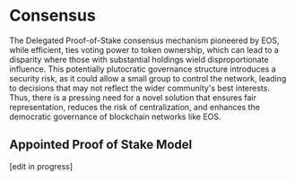 # Consensus 

The Delegated Proof-of-Stake consensus mechanism pioneered by EOS, while efficient, ties voting power to token ownership, which can lead to a disparity where those with substantial holdings wield disproportionate influence. This potentially plutocratic governance structure introduces a security risk, as it could allow a small group to control the network, leading to decisions that may not reflect the wider community's best interests. Thus, there is a pressing need for a novel solution that ensures fair representation, reduces the risk of centralization, and enhances the democratic governance of blockchain networks like EOS.

## Appointed Proof of Stake Model

[edit in progress]
